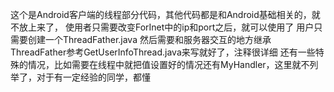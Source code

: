 这个是Android客户端的线程部分代码，其他代码都是和Android基础相关的，就不放上来了，
使用者只需要改变ForInet中的ip和port之后，就可以使用了
用户只需要创建一个ThreadFather.java
然后需要和服务器交互的地方继承ThreadFather参考GetUserInfoThread.java来写就好了，注释很详细
还有一些特殊的情况，比如需要在线程中就把值设置好的情况还有MyHandler，这里就不列举了，对于有一定经验的同学，都懂
